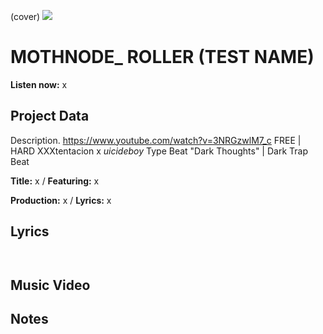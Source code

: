 (cover) ![](57175019_319474918741616_8502199518755923887_n.jpg)

# MOTHNODE_ ROLLER (TEST NAME)

**Listen now:** x

## Project Data

Description.
https://www.youtube.com/watch?v=3NRGzwlM7_c
FREE | HARD XXXtentacion x $uicideboy$ Type Beat "Dark Thoughts" | 
Dark Trap Beat

**Title:** x / **Featuring:** x

**Production:** x / **Lyrics:** x

## Lyrics

```


```

## Music Video


## Notes
